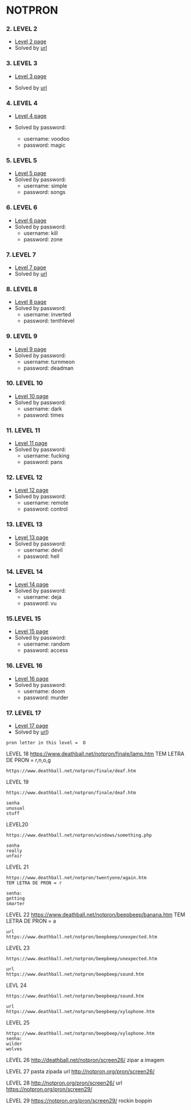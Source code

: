 # NOTPRON

### 2. LEVEL 2
- [Level 2 page](http://notpron.org/notpron/not/level2.htm)
- Solved by [url](http://notpron.org/notpron/not/level3.htm)


### 3. LEVEL 3

- [Level 3 page](http://www.deathball.net/notpron/false/movetotheothersite.php)

- Solved by [url](http://www.deathball.net/notpron/true/movetotheothersite.php)


### 4. LEVEL 4

- [Level 4 page](https://www.deathball.net/notpron/true/movetotheothersite.php)

- Solved by password:
	- username: voodoo
	- password: magic

### 5. LEVEL 5
- [Level 5 page](https://www.deathball.net/notpron/google/shestheoneforme.php)
- Solved by password:
	- username: simple
	- password: songs
	
### 6. LEVEL 6
- [Level 6 page](https://www.deathball.net/notpron/nothing/hesgotitall.php)
- Solved by password:
	- username: kill
	- password: zone	
	
### 7. LEVEL 7
- [Level 7 page](https://www.deathball.net/notpron/sdrawkcab/tieman.htm)
- Solved by [url](https://www.deathball.net/notpron/sdrawkcab/rediar.htm)

### 8. LEVEL 8
- [Level 8 page](https://www.deathball.net/notpron/sdrawkcab/rediar.htm)	
- Solved by password:
	- username: inverted
	- password: tenthlevel

### 9. LEVEL 9
- [Level 9 page](https://www.deathball.net/notpron/luv2music/paulisdead.htm)
- Solved by password:
	- username: turnmeon
	- password: deadman


### 10. LEVEL 10
- [Level 10 page](https://www.deathball.net/notpron/wrong/roawr.htm)
- Solved by password:
	- username: dark
	- password: times

### 11. LEVEL 11
- [Level 11 page](https://www.deathball.net/notpron/reality/mystery.htm)
- Solved by password:
	- username: fucking
	- password: pans

### 12. LEVEL 12
- [Level 12 page](https://www.deathball.net/notpron/blame/crossview.htm)
- Solved by password:
	- username: remote
	- password: control

### 13. LEVEL 13
- [Level 13 page](https://www.deathball.net/notpron/ps/afterdeath.htm)
- Solved by password:
	- username: devil
	- password: hell

### 14. LEVEL 14
- [Level 14 page](https://www.deathball.net/notpron/neo/beenthere.htm)
- Solved by password:
	- username: deja
	- password: vu

### 15.LEVEL 15
- [Level 15 page](https://www.deathball.net/notpron/rusty/board.htm)
- Solved by password:
	- username: random
	- password: access

### 16. LEVEL 16
- [Level 16 page](https://www.deathball.net/notpron/zoo/mznvh.htm)
- Solved by password:
	- username: doom
	- password: murder

### 17. LEVEL 17
- [Level 17 page](https://www.deathball.net/notpron/finale/pron.htm)
- Solved by [url](https://www.deathball.net/notpron/finale/lamp.htm))

``` shell
pron letter in this level =  O
```


LEVEL 18
	https://www.deathball.net/notpron/finale/lamp.htm
	TEM LETRA DE PRON = r,n,o,g

	https://www.deathball.net/notpron/finale/deaf.htm

LEVEL 19

	https://www.deathball.net/notpron/finale/deaf.htm
	
	senha
	unusual
	stuff

LEVEL20

	https://www.deathball.net/notpron/windows/something.php

	senha
	really
	unfair

LEVEL 21

	
	https://www.deathball.net/notpron/twentyone/again.htm
	TEM LETRA DE PRON = r

	senha:
	getting
	smarter

LEVEL 22
	https://www.deathball.net/notpron/beepbeep/banana.htm
	TEM LETRA DE PRON = a
	
	url
	https://www.deathball.net/notpron/beepbeep/unexpected.htm

LEVEL 23

	https://www.deathball.net/notpron/beepbeep/unexpected.htm

	url
	https://www.deathball.net/notpron/beepbeep/sound.htm

LEVL 24

	https://www.deathball.net/notpron/beepbeep/sound.htm

	url
	https://www.deathball.net/notpron/beepbeep/xylophone.htm

LEVEL 25

	https://www.deathball.net/notpron/beepbeep/xylophone.htm
	senha:
	wilder
	wolves

LEVEL 26
	http://deathball.net/notpron/screen26/
	zipar a imagem

LEVEL 27
	pasta zipada
	url http://notpron.org/pron/screen26/

LEVEL 28
	http://notpron.org/pron/screen26/
	url https://notpron.org/pron/screen29/

LEVEL 29
	https://notpron.org/pron/screen29/
	rockin
	boppin
	

	
	

